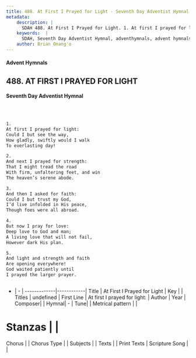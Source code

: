 ```yaml
---
title: 488. At First I Prayed for Light - Seventh Day Adventist Hymnal
metadata:
    description: |
      SDAH 488. At First I Prayed for Light. 1. At first I prayed for light: Could I but see the way, How gladly, swiftly would I walk To everlasting day!
    keywords:  |
      SDAH, Seventh Day Adventist Hymnal, adventhymnals, advent hymnals, At First I Prayed for Light, At first I prayed for light; 
    author: Brian Onang'o
---
```


#### Advent Hymnals
## 488. AT FIRST I PRAYED FOR LIGHT
#### Seventh Day Adventist Hymnal

```txt



1.
At first I prayed for light:
Could I but see the way,
How gladly, swiftly would I walk
To everlasting day!

2.
And next I prayed for strength:
That I might tread the road
With firm, unfaltering feet, and win
The heaven’s serene abode.

3.
And then I asked for faith:
Could I but trust my God,
I’d live infolded in His peace,
Though foes were all abroad.

4.
But now I pray for love:
Deep love to God and man;
A living love that will not fail,
However dark His plan.

5.
And light and strength and faith
Are opening everywhere!
God waited patiently until
I prayed the larger prayer.



```

- |   -  |
-------------|------------|
Title | At First I Prayed for Light |
Key |  |
Titles | undefined |
First Line | At first I prayed for light: |
Author | 
Year | 
Composer|  |
Hymnal|  - |
Tune|  |
Metrical pattern | |
# Stanzas |  |
Chorus |  |
Chorus Type |  |
Subjects |  |
Texts |  |
Print Texts | 
Scripture Song |  |
  
